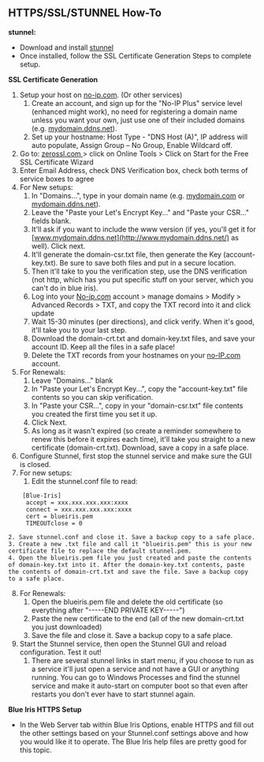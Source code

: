 ## **HTTPS/SSL/STUNNEL How-To**

**stunnel:**

* Download and install [stunnel](https://www.stunnel.org/index.html)
* Once installed, follow the SSL Certificate Generation Steps to complete setup.

**SSL Certificate Generation**

1. Setup your host on [no-ip.com](http://no-ip.com/). (Or other services)
   1. Create an account, and sign up for the "No-IP Plus" service level (enhanced might work), no need for registering a domain name unless you want your own, just use one of their included domains (e.g. [mydomain.ddns.net](http://mydomain.ddns.net/)).
   2. Set up your hostname: Host Type - "DNS Host (A)", IP address will auto populate, Assign Group – No Group, Enable Wildcard off.
2. Go to: [zerossl.com ](http://zerossl.com/) > click on Online Tools > Click on Start for the Free SSL Certificate Wizard
3. Enter Email Address, check DNS Verification box, check both terms of service boxes to agree
4. For New setups:
    1. In "Domains...", type in your domain name (e.g. [mydomain.com](http://mydomain.com/) or [mydomain.ddns.net](http://mydomain.ddns.net/)).
    2. Leave the "Paste your Let's Encrypt Key..." and "Paste your CSR..." fields blank.
    3. It'll ask if you want to include the www version (if yes, you'll get it for [www.mydomain.ddns.net](http://www.mydomain.ddns.net/) as well). Click next.
    4. It'll generate the domain-csr.txt file, then generate the Key (account-key.txt). Be sure to save both files and put in a secure location.
    5. Then it'll take to you the verification step, use the DNS verification (not http, which has you put specific stuff on your server, which you can't do in blue iris).
    6. Log into your [No-ip.com](http://no-ip.com/) account > manage domains > Modify > Advanced Records > TXT, and copy the TXT record into it and click update
    7. Wait 15-30 minutes (per directions), and click verify. When it's good, it'll take you to your last step.
    8. Download the domain-crt.txt and domain-key.txt files, and save your account ID. Keep all the files in a safe place!
    9. Delete the TXT records from your hostnames on your [no-IP.com](http://no-ip.com/) account.
5. For Renewals:
    1. Leave "Domains..." blank
    2. In "Paste your Let's Encrypt Key...", copy the "account-key.txt" file contents so you can skip verification.
    3. In "Paste your CSR...", copy in your "domain-csr.txt" file contents you created the first time you set it up.
    4. Click Next.
    5. As long as it wasn't expired (so create a reminder somewhere to renew this before it expires each time), it'll take you straight to a new certificate (domain-crt.txt). Download, save a copy in a safe place.
6. Configure Stunnel, first stop the stunnel service and make sure the GUI is closed.
7. For new setups:
    1. Edit the stunnel.conf file to read:
```
    [Blue-Iris]
     accept = xxx.xxx.xxx.xxx:xxxx
     connect = xxx.xxx.xxx.xxx:xxxx
     cert = blueiris.pem
     TIMEOUTclose = 0
```
    2. Save stunnel.conf and close it. Save a backup copy to a safe place.
    3. Create a new .txt file and call it "blueiris.pem" this is your new certificate file to replace the default stunnel.pem.
    4. Open the blueiris.pem file you just created and paste the contents of domain-key.txt into it. After the domain-key.txt contents, paste the contents of domain-crt.txt and save the file. Save a backup copy to a safe place.
8. For Renewals:
    1. Open the blueiris.pem file and delete the old certificate (so everything after "-----END PRIVATE KEY-----")
    2. Paste the new certificate to the end (all of the new domain-crt.txt you just downloaded)
    3. Save the file and close it. Save a backup copy to a safe place.
9. Start the Stunnel service, then open the Stunnel GUI and reload configuration. Test it out!
    1. There are several stunnel links in start menu, if you choose to run as a service it'll just open a service and not have a GUI or anything running.  You can go to Windows Processes and find the stunnel service and make it auto-start on computer boot so that even after restarts you don't ever have to start stunnel again.

**Blue Iris HTTPS Setup**

* In the Web Server tab within Blue Iris Options, enable HTTPS and fill out the other settings based on your Stunnel.conf settings above and how you would like it to operate.  The Blue Iris help files are pretty good for this topic.
